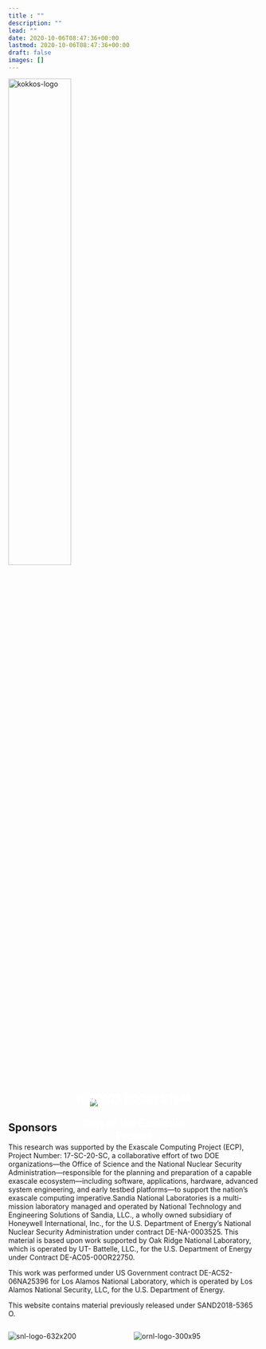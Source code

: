 ```yaml
---
title : ""
description: ""
lead: ""
date: 2020-10-06T08:47:36+00:00
lastmod: 2020-10-06T08:47:36+00:00
draft: false
images: []
---
```


<img class="lazyloaded kokkos-logo" src="/images/kokkos-logo.png" alt="kokkos-logo">

<div class="home-title-div">

<h2 class="home-title-text">KOKKOS ECOSYSTEM <br /> - <br /> Part of the Exascale Project</h2>

<div class="home-title-image">

![Kokkos Ecosystem Hero](images/kokkos-ecosystem-hero.jpg)

</div>

</div>


## Sponsors

This research was supported by the Exascale Computing Project (ECP), Project Number: 17-SC-20-SC, a collaborative effort of two DOE organizations—the Office of Science and the National Nuclear Security Administration—responsible for the planning and preparation of a capable exascale ecosystem—including software, applications, hardware, advanced system engineering, and early testbed platforms—to support the nation’s exascale computing imperative.Sandia National Laboratories is a multi-mission laboratory managed and operated by National Technology and Engineering Solutions of Sandia, LLC., a wholly owned subsidiary of Honeywell International, Inc., for the U.S. Department of Energy’s National Nuclear Security Administration under contract DE-NA-0003525.
This material is based upon work supported by Oak Ridge National Laboratory, which is operated by UT- Battelle, LLC., for the U.S. Department of Energy under Contract DE-AC05-00OR22750.

This work was performed under US Government contract DE-AC52-06NA25396 for Los Alamos National Laboratory, which is operated by Los Alamos National Security, LLC, for the U.S. Department of Energy.

This website contains material previously released under SAND2018-5365 O.

<div class="home-image-column">

![snl-logo-632x200](images/snl-logo-632x200.jpg)

</div>

<div class="home-image-column">

![ornl-logo-300x95](images/ornl-logo-300x95.jpg)

</div>

<style>
    /* size logo */
    .kokkos-logo {
        width: 50%;
        margin-bottom: 80px;
    }

    /* Display text on landscape background image */
    .home-title-div {
        position: relative;
        text-align: center;
        color: white;
    }
    .home-title-text {
        position: absolute;
        top: 50%;
        left: 50%;
        transform: translate(-50%, -50%);
    }

    /* Align horizontally home's images */
    .home-image-column {
        float: left;
        width: 50%; /* 100% / 2 figures = 50% */
    }
</style>
